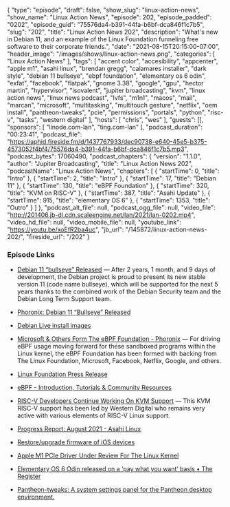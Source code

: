 {
  "type": "episode",
  "draft": false,
  "show_slug": "linux-action-news",
  "show_name": "Linux Action News",
  "episode": 202,
  "episode_padded": "0202",
  "episode_guid": "75576da4-b391-44fa-b6bf-dca846f1c7b5",
  "slug": "202",
  "title": "Linux Action News 202",
  "description": "What's new in Debian 11, and an example of the Linux Foundation funneling free software to their corporate friends.",
  "date": "2021-08-15T20:15:00-07:00",
  "header_image": "/images/shows/linux-action-news.png",
  "categories": [
    "Linux Action News"
  ],
  "tags": [
    "accent color",
    "accesibility",
    "appcenter",
    "apple m1",
    "asahi linux",
    "brendan gregg",
    "calamares installer",
    "dark style",
    "debian 11 bullseye",
    "ebpf foundation",
    "elementary os 6 odin",
    "exfat",
    "facebook",
    "flatpak",
    "gnome 3.38",
    "google",
    "gpu",
    "hector martin",
    "hypervisor",
    "isovalent",
    "jupiter broadcasting",
    "kvm",
    "linux action news",
    "linux news podcast",
    "lvfs",
    "m1n1",
    "macos",
    "mail",
    "marcan",
    "microsoft",
    "multitasking",
    "multitouch gesture",
    "netflix",
    "oem install",
    "pantheon-tweaks",
    "pcie",
    "permissions",
    "portals",
    "python",
    "risc-v",
    "tasks",
    "western digital"
  ],
  "hosts": [
    "chris",
    "wes"
  ],
  "guests": [],
  "sponsors": [
    "linode.com-lan",
    "ting.com-lan"
  ],
  "podcast_duration": "00:23:41",
  "podcast_file": "https://aphid.fireside.fm/d/1437767933/dec90738-e640-45e5-b375-4573052f4bf4/75576da4-b391-44fa-b6bf-dca846f1c7b5.mp3",
  "podcast_bytes": 17060490,
  "podcast_chapters": {
    "version": "1.1.0",
    "author": "Jupiter Broadcasting",
    "title": "Linux Action News 202",
    "podcastName": "Linux Action News",
    "chapters": [
      {
        "startTime": 0,
        "title": "Intro"
      },
      {
        "startTime": 2,
        "title": "Intro"
      },
      {
        "startTime": 17,
        "title": "Debian 11"
      },
      {
        "startTime": 130,
        "title": "eBPF Foundation"
      },
      {
        "startTime": 320,
        "title": "KVM on RISC-V"
      },
      {
        "startTime": 387,
        "title": "Asahi Update"
      },
      {
        "startTime": 915,
        "title": "elementary OS 6"
      },
      {
        "startTime": 1353,
        "title": "Outro"
      }
    ]
  },
  "podcast_alt_file": null,
  "podcast_ogg_file": null,
  "video_file": "http://201406.jb-dl.cdn.scaleengine.net/lan/2021/lan-0202.mp4",
  "video_hd_file": null,
  "video_mobile_file": null,
  "youtube_link": "https://youtu.be/xoEfR2ba4uc",
  "jb_url": "/145872/linux-action-news-202/",
  "fireside_url": "/202"
}


### Episode Links

  * [Debian 11 “bullseye” Released](https://www.debian.org/News/2021/20210814 "Debian 11 “bullseye” Released") — After 2 years, 1 month, and 9 days of development, the Debian project is proud to present its new stable version 11 (code name bullseye), which will be supported for the next 5 years thanks to the combined work of the Debian Security team and the Debian Long Term Support team.
  * [Phoronix: Debian 11 “Bullseye” Released ](https://www.phoronix.com/scan.php?page=news_item&px=Debian-11-Released "Phoronix: Debian 11 “Bullseye” Released
")

  * [Debian Live install images](https://www.debian.org/CD/live/ "Debian Live install images")
  * [Microsoft & Others Form The eBPF Foundation - Phoronix](https://www.phoronix.com/scan.php?page=news_item&px=eBPF-Foundation "Microsoft & Others Form The eBPF Foundation - Phoronix") — For driving eBPF usage moving forward for these sandboxed programs within the Linux kernel, the eBPF Foundation has been formed with backing from The Linux Foundation, Microsoft, Facebook, Netflix, Google, and others. 
  * [Linux Foundation Press Release](https://www.linuxfoundation.org/press-release/facebook-google-isovalent-microsoft-and-netflix-launch-ebpf-foundation-as-part-of-the-linux-foundation/ "Linux Foundation Press Release")
  * [eBPF - Introduction, Tutorials & Community Resources](https://ebpf.io/ "eBPF - Introduction, Tutorials & Community Resources")
  * [RISC-V Developers Continue Working On KVM Support](https://www.phoronix.com/scan.php?page=news_item&px=KVM-RISC-V-Virtualization-v19 "RISC-V Developers Continue Working On KVM Support") — This KVM RISC-V support has been led by Western Digital who remains very active with various elements of RISC-V Linux support.
  * [Progress Report: August 2021 - Asahi Linux](https://asahilinux.org/2021/08/progress-report-august-2021/ "Progress Report: August 2021 - Asahi Linux")
  * [Restore/upgrade firmware of iOS devices](https://github.com/libimobiledevice/idevicerestore "Restore/upgrade firmware of iOS devices")
  * [Apple M1 PCIe Driver Under Review For The Linux Kernel](https://www.phoronix.com/scan.php?page=news_item&px=Apple-M1-PCIe-Linux-RFC "Apple M1 PCIe Driver Under Review For The Linux Kernel")
  * [Elementary OS 6 Odin released on a ‘pay what you want’ basis • The Register](https://www.theregister.com/2021/08/12/elementary_os_6_odin/ "Elementary OS 6 Odin released on a ‘pay what you want’ basis • The Register")
  * [Pantheon-tweaks: A system settings panel for the Pantheon desktop environment.](https://github.com/pantheon-tweaks/pantheon-tweaks "Pantheon-tweaks: A system settings panel for the Pantheon desktop environment.")


